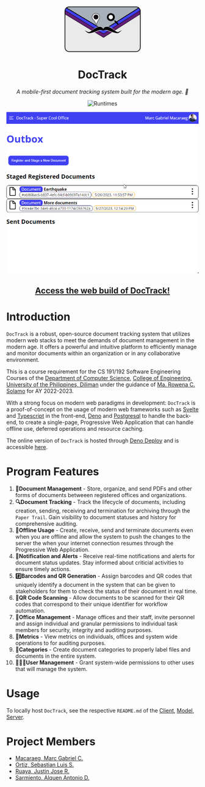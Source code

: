 <div align="center">

<img alt="DocTrack Logo" src="client/src/assets/icons/LogoMain.svg" width=200/>

# DocTrack 

<i> A mobile-first document tracking system built for the modern age. 🚀</i>

![Runtimes](https://skillicons.dev/icons?i=svelte,ts,deno,postgres,html,css,&theme=light)

![Operation](docs/Operation.gif)

## [Access the web build of DocTrack!][dtrack]
</div>

# Introduction
`DocTrack` is a robust, open-source document tracking system that utilizes modern web stacks to meet the demands of document management in the modern age. It offers a powerful and intuitive platform to efficiently manage and monitor documents within an organization or in any collaborative environment.

This is a course requirement for the CS 191/192 Software Engineering Courses of the [Department of Computer Science][dcs], [College of Engineering][coe], [University of the Philippines, Diliman][upd] under the guidance of [Ma. Rowena C. Solamo](https://dcs.upd.edu.ph/people/rowena-solamo/) for AY 2022-2023.

With a strong focus on modern web paradigms in development: `DocTrack` is a proof-of-concept on the usage of modern web frameworks such as [Svelte][svelte] and [Typescript][ts] in the front-end, [Deno][deno] and [Postgresql][pgsql] to handle the back-end, to create a single-page, Progressive Web Application that can handle offline use, deferred operations and resource caching.

The online version of `DocTrack` is hosted through [Deno Deploy][denodeploy] and is accessible [here][dtrack].

[dtrack]: https://doctrack.deno.dev/
[dcs]: https://dcs.upd.edu.ph/
[coe]: https://coe.upd.edu.ph/
[upd]: https://upd.edu.ph/
[svelte]: https://svelte.dev/
[ts]: https://www.typescriptlang.org/
[deno]: https://deno.com/
[denodeploy]: https://deno.com/deploy/
[pgsql]: https://www.postgresql.org/

# Program Features

1. **📄Document Management** - Store, organize, and send PDFs and other forms of documents betweeen registered offices and organizations.
2. **🔍Document Tracking** - Track the lifecycle of documents, including creation, sending, receiving and termination for archiving through the `Paper Trail`. Gain visibility to document statuses and history for comprehensive auditing.
3. **🔁Offline Usage** - Create, receive, send and terminate documents even when you are offline and allow the system to push the changes to the server the when your internet connection resumes through the Progressive Web Application.
4. **🔔Notification and Alerts** - Receive real-time notifications and alerts for document status updates. Stay informed about criticial activities to ensure timely actions.
5. **#️⃣Barcodes and QR Generation** - Assign barcodes and QR codes that uniquely identify a document in the system that can be given to stakeholders for them to check the status of their document in real time.
6. **📸QR Code Scanning** - Allow documents to be scanned for their QR codes that correspond to their unique identifier for workflow automation.
7. **💼Office Management** - Manage offices and their staff, invite personnel and assign individual and granular permissions to individual task members for security, integrity and auditing purposes.
8. **📶Metrics** - View metrics on individuals, offices and system wide operations to for auditing purposes.
9. **📁Categories** - Create document categories to properly label files and documents in the entire system.
10. **👨🏻‍💼User Management** - Grant system-wide permissions to other uses that will manage the system.

# Usage
To locally host `DocTrack`, see the respective `README.md` of the [Client][clientrme], [Model][modelrme], [Server][serverrme].

[clientrme]: ./client/README.md
[modelrme]: ./model/README.md
[serverrme]: ./server/README.md

# Project Members
* [Macaraeg, Marc Gabriel C.](https://github.com/SporadicToast)
* [Ortiz, Sebastian Luis S.](https://github.com/Some-Dood)
* [Ruaya, Justin Jose R.](https://github.com/justinruaya123)
* [Sarmiento, Alquen Antonio D.](https://github.com/Arukuen)